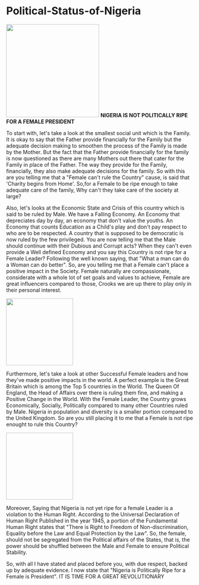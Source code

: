# Political-Status-of-Nigeria
<!DOCTYPE html>
<img src="https://i.postimg.cc/8k0034mY/Political-Parties.jpg" Width="250" Height="250">
<strong> NIGERIA IS NOT POLITICALLY RIPE FOR A FEMALE PRESIDENT</strong>
<p>To start with, let's take a look at the smallest social unit which is the Family. It is okay to say that the Father provide financially for the Family but the adequate decision making to smoothen the process of the Family is made by the Mother. But the fact that the Father provide financially for the family is now questioned as there are many Mothers out there that cater for the Family in place of the Father. The way they provide for the Family, financially, they also make adequate decisions for the family. So with this are you telling me that a "Female can't rule the Country" cause, is said that 'Charity begins from Home'. So,for a Female to be ripe enough to take adequate care of the family, Why can't they take care of the society at large?</p>
<p>Also, let's looks at the Economic State and 
Crisis of this country which is said to be ruled by Male. We have a Falling Economy. An Economy that depreciates
day by day, an economy that don't value the youths. An Economy that counts Education as a Child's play and don't pay respect to who are to be respected. A country that is supposed to be democratic is now ruled by the few privileged. You are now telling me that the Male should continue with their Dubious and Corrupt acts? When they can't even provide a Well defined Economy and you say this Country is not ripe for a Female Leader? Following the well known saying, that "What a man
can do a Woman can do better". So, are you telling me that a Female can't place a positive impact in the Society. Female naturally are compassionate, considerate with a whole lot of set goals and values to achieve, Female are great influencers compared to those, Crooks we are up there to play only in their personal interest.</p>
<img src="https://i.postimg.cc/qRWLvbRD/3cb6d65fc8a515f5e298a3675adb3ce5.jpg" Width="180" Height="180">
<p>Furthermore, let's take a look at other Successful Female leaders and how they've made positive impacts in the world. A perfect example is the Great Britain which is among the Top 5 countries
in the World. The Queen Of England, the Head of Affairs over there is ruling them fine, and making a Positive Change in the World. With the Female Leader, the Country grows Economically, Socially, Politically compared to many other Countries ruled by Male. Nigeria in population and diversity is a smaller portion compared to the United Kingdom. So are you still placing it to me that a Female is not ripe enought to rule this Country?</p>
<img scr="https://i.postimg.cc/L4tcbws8/Nigeria-Constitution.jpg" Width="180" Height="180">
<p>Moreover, Saying that Nigeria is not yet ripe for a female Leader is a violation
to the Human Right. According to the Universal Declaration of Human
Right Published in the year 1945, a portion of the Fundamental Human Right states that "There is Right to  Freedom of Non-discrimination, Equality before
the Law and Equal Protection by the Law". So, the female,  should not be segregated
from the Political affairs of the States, that is, the power should be shuffled between the Male and Female to ensure Political Stability.</p>
<p>So, with all I have stated and placed
before you, with due respect, backed up by adequate evidence. I now state that "Nigeria is Politically Ripe for a Female is President". IT IS TIME FOR A GREAT REVOLUTIONARY</p>
